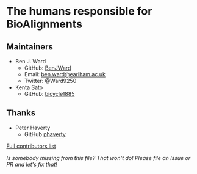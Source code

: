 # The humans responsible for BioAlignments

## Maintainers
- Ben J. Ward
  - GitHub: [BenJWard](https://github.com/BenJWard)
  - Email: ben.ward@earlham.ac.uk
  - Twitter: @Ward9250
- Kenta Sato
  - GitHub: [bicycle1885](https://github.com/bicycle1885)

## Thanks
- Peter Haverty
  - GitHub [phaverty](https://github.com/phaverty)

[Full contributors list](https://github.com/BioJulia/BioAlignments.jl/graphs/contributors)

_Is somebody missing from this file? That won't do! Please file an Issue or PR and let's fix that!_
